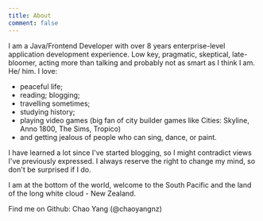 ```yaml
---
title: About
comment: false
---
```


I am a Java/Frontend Developer with over 8 years enterprise-level application development experience.
Low key, pragmatic, skeptical, late-bloomer, acting more than talking and probably not as smart as I think I am. He/ him. 
I love:
- peaceful life;
- reading; blogging;
- travelling sometimes; 
- studying history; 
- playing video games (big fan of city builder games like Cities: Skyline, Anno 1800, The Sims, Tropico) 
- and getting jealous of people who can sing, dance, or paint.

I have learned a lot since I've started blogging, so I might contradict views I've previously expressed. I always reserve the right to change my mind, so don't be surprised if I do.

I am at the bottom of the world, welcome to the South Pacific and the land of the long white cloud - New Zealand.

Find me on Github: Chao Yang (@chaoyangnz)



